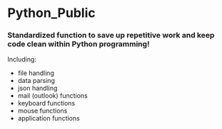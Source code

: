 <!DOCTYPE html>
<html>
<head>
</head>
<body>
  <h1>Python_Public</h1>
  <h3>Standardized function to save up repetitive work and keep code clean within Python programming!</h3>
  <p>Including:</p>
  <ul>
    <li>file handling</li>
    <li>data parsing</li>
    <li>json handling</li>
    <li>mail (outlook) functions</li>
    <li>keyboard functions</li>
    <li>mouse functions</li>
    <li>application functions</li>
  </ul>
</body>
</html>
